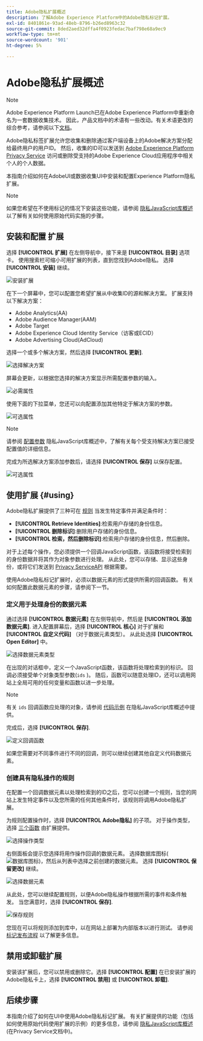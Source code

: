 ```yaml
---
title: Adobe隐私扩展概述
description: 了解Adobe Experience Platform中的Adobe隐私标记扩展。
exl-id: 8401861e-93ad-48eb-8796-b26ed8963c32
source-git-commit: 8ded2aed32dffa4f0923fedac7baf798e68a9ec9
workflow-type: tm+mt
source-wordcount: '901'
ht-degree: 5%

---
```


# Adobe隐私扩展概述

>[!NOTE]
>
>Adobe Experience Platform Launch已在Adobe Experience Platform中重新命名为一套数据收集技术。 因此，产品文档中的术语有一些改动。有关术语更改的综合参考，请参阅以下[文档](../../../term-updates.md)。

Adobe隐私标签扩展允许您收集和删除通过客户端设备上的Adobe解决方案分配给最终用户的用户ID。 然后，收集的ID可以发送到 [Adobe Experience Platform Privacy Service](../../../../privacy-service/home.md) 访问或删除受支持的Adobe Experience Cloud应用程序中相关个人的个人数据。

本指南介绍如何在AdobeUI或数据收集UI中安装和配置Experience Platform隐私扩展。

>[!NOTE]
>
>如果您希望在不使用标记的情况下安装这些功能，请参阅 [隐私JavaScript库概述](../../../../privacy-service/js-library.md) 以了解有关如何使用原始代码实施的步骤。

## 安装和配置 扩展

选择 **[!UICONTROL 扩展]** 在左侧导航中，接下来是 **[!UICONTROL 目录]** 选项卡。 使用搜索栏可缩小可用扩展的列表，直到您找到Adobe隐私。 选择 **[!UICONTROL 安装]** 继续。

![安装扩展](../../../images/extensions/privacy/install.png)

在下一个屏幕中，您可以配置您希望扩展从中收集ID的源和解决方案。 扩展支持以下解决方案：

* Adobe Analytics(AA)
* Adobe Audience Manager(AAM)
* Adobe Target
* Adobe Experience Cloud Identity Service（访客或ECID）
* Adobe Advertising Cloud(AdCloud)

选择一个或多个解决方案，然后选择 **[!UICONTROL 更新]**.

![选择解决方案](../../../images/extensions/privacy/select-solutions.png)

屏幕会更新，以根据您选择的解决方案显示所需配置参数的输入。

![必需属性](../../../images/extensions/privacy/required-properties.png)

使用下面的下拉菜单，您还可以向配置添加其他特定于解决方案的参数。

![可选属性](../../../images/extensions/privacy/optional-properties.png)

>[!NOTE]
>
>请参阅 [配置参数](../../../../privacy-service/js-library.md#config-params) 隐私JavaScript库概述中，了解有关每个受支持解决方案已接受配置值的详细信息。

完成为所选解决方案添加参数后，请选择 **[!UICONTROL 保存]** 以保存配置。

![可选属性](../../../images/extensions/privacy/save-config.png)

## 使用扩展 {#using}

Adobe隐私扩展提供了三种可在 [规则](../../../ui/managing-resources/rules.md) 当发生特定事件并满足条件时：

* **[!UICONTROL Retrieve Identities]**:检索用户存储的身份信息。
* **[!UICONTROL 删除标识]**:删除用户存储的身份信息。
* **[!UICONTROL 检索，然后删除标识]**:检索用户存储的身份信息，然后删除。

对于上述每个操作，您必须提供一个回调JavaScript函数，该函数将接受检索到的身份数据并将其作为对象参数进行处理。 从此处，您可以存储、显示这些身份，或将它们发送到 [Privacy ServiceAPI](../../../../privacy-service/api/overview.md) 根据需要。

使用Adobe隐私标记扩展时，必须以数据元素的形式提供所需的回调函数。 有关如何配置此数据元素的步骤，请参阅下一节。

### 定义用于处理身份的数据元素

通过选择 **[!UICONTROL 数据元素]** 在左侧导航中，然后是 **[!UICONTROL 添加数据元素]**. 进入配置屏幕后，选择 **[!UICONTROL 核心]** 对于扩展和 **[!UICONTROL 自定义代码]** （对于数据元素类型）。 从此处选择 **[!UICONTROL Open Editor]** 中。

![选择数据元素类型](../../../images/extensions/privacy/data-element-type.png)

在出现的对话框中，定义一个JavaScript函数，该函数将处理检索到的标识。 回调必须接受单个对象类型参数(`ids` )。 随后，函数可以随意处理ID，还可以调用网站上全局可用的任何变量和函数以进一步处理。

>[!NOTE]
>
>有关 `ids` 回调函数应处理的对象，请参阅 [代码示例](../../../../privacy-service/js-library.md#samples) 在隐私JavaScript库概述中提供。

完成后，选择 **[!UICONTROL 保存]**.

![定义回调函数](../../../images/extensions/privacy/define-custom-code.png)

如果您需要对不同事件进行不同的回调，则可以继续创建其他自定义代码数据元素。

### 创建具有隐私操作的规则

在配置一个回调数据元素以处理检索到的ID之后，您可以创建一个规则，当您的网站上发生特定事件以及您所需的任何其他条件时，该规则将调用Adobe隐私扩展。

为规则配置操作时，选择 **[!UICONTROL Adobe隐私]** 的子项。 对于操作类型，选择 [三个函数](#using) 由扩展提供。

![选择操作类型](../../../images/extensions/privacy/action-type.png)

右侧面板会提示您选择将用作操作回调的数据元素。 选择数据库图标(![数据库图标](../../../images/extensions/privacy/database.png))，然后从列表中选择之前创建的数据元素。 选择 **[!UICONTROL 保留更改]** 继续。

![选择数据元素](../../../images/extensions/privacy/add-data-element.png)

从此处，您可以继续配置规则，以便Adobe隐私操作根据所需的事件和条件触发。 当您满意时，选择 **[!UICONTROL 保存]**.

![保存规则](../../../images/extensions/privacy/save-rule.png)

您现在可以将规则添加到库中，以在网站上部署为内部版本以进行测试。 请参阅 [标记发布流程](../../../ui/publishing/overview.md) 以了解更多信息。

## 禁用或卸载扩展

安装该扩展后，您可以禁用或删除它。选择 **[!UICONTROL 配置]** 在已安装扩展的Adobe隐私卡上，选择 **[!UICONTROL 禁用]** 或 **[!UICONTROL 卸载]**.

## 后续步骤

本指南介绍了如何在UI中使用Adobe隐私标记扩展。 有关扩展提供的功能（包括如何使用原始代码使用扩展的示例）的更多信息，请参阅 [隐私JavaScript库概述](../../../../privacy-service/js-library.md) (在Privacy Service文档中)。
